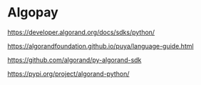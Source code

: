 # Algopay

https://developer.algorand.org/docs/sdks/python/

https://algorandfoundation.github.io/puya/language-guide.html

https://github.com/algorand/py-algorand-sdk

https://pypi.org/project/algorand-python/
